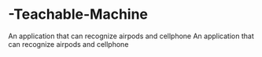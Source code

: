 # -Teachable-Machine
An application that can recognize airpods and cellphone
An application that can recognize airpods and cellphone
